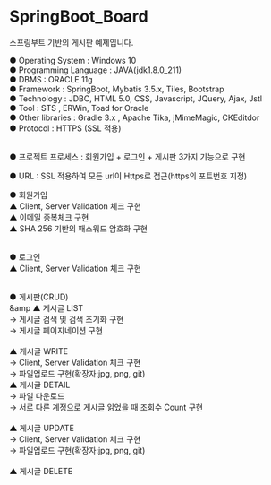 # SpringBoot_Board
스프링부트 기반의 게시판 예제입니다.

● Operating System : Windows 10 <br />
● Programming Language : JAVA(jdk1.8.0_211) <br />
● DBMS : ORACLE 11g <br />
● Framework : SpringBoot, Mybatis 3.5.x, Tiles, Bootstrap <br />
● Technology : JDBC, HTML 5.0, CSS, Javascript, JQuery, Ajax, Jstl <br />
● Tool : STS , ERWin, Toad for Oracle <br />
● Other libraries : Gradle 3.x , Apache Tika, jMimeMagic, CKEditdor <br />
● Protocol : HTTPS (SSL 적용) <br /><br />

● 프로젝트 프로세스 : 회원가입 + 로그인 + 게시판 3가지 기능으로 구현<br />

● URL : SSL 적용하여 모든 url이 Https로 접근(https의 포트번호 지정)<br />

● 회원가입 <br />
  ▲ Client, Server Validation 체크 구현 <br />
  ▲ 이메일 중복체크 구현 <br />
  ▲ SHA 256 기반의 패스워드 암호화 구현 <br /><br />

● 로그인 <br />
  ▲ Client, Server Validation 체크 구현 <br /><br />

● 게시판(CRUD) <br />
&amp  ▲ 게시글 LIST <br />
    → 게시글 검색 및 검색 초기화 구현 <br />
    → 게시글 페이지네이션 구현 <br /><br />
  ▲ 게시글 WRITE <br />
    → Client, Server Validation 체크 구현 <br />
    → 파일업로드 구현(확장자:jpg, png, git) <br />
  ▲ 게시글 DETAIL <br />
    → 파일 다운로드 <br />
    → 서로 다른 계정으로 게시글 읽었을 때 조회수 Count 구현 <br /><br />
  ▲ 게시글 UPDATE <br />
    → Client, Server Validation 체크 구현 <br />
    → 파일업로드 구현(확장자:jpg, png, git) <br /><br />
  ▲ 게시글 DELETE







